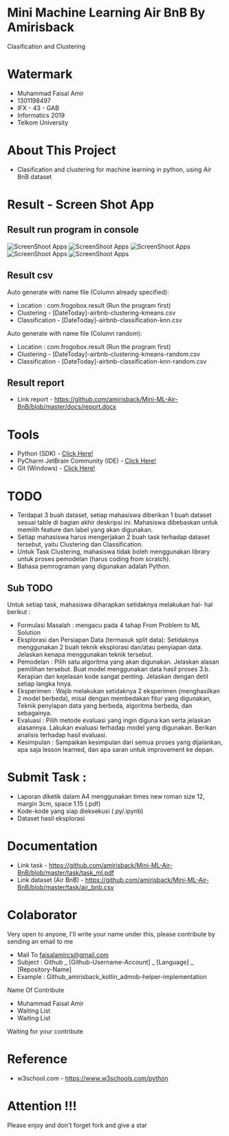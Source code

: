 # Mini Machine Learning Air BnB By Amirisback
Clasification and Clustering

# Watermark
- Muhammad Faisal Amir
- 1301198497
- IFX - 43 - GAB
- Informatics 2019
- Telkom University

# About This Project
- Clasification and clustering for machine learning in python, using Air BnB dataset

# Result - Screen Shot App
## Result run program in console
![ScreenShoot Apps](docs/image/ss1.PNG?raw=true)
![ScreenShoot Apps](docs/image/ss2.PNG?raw=true)
![ScreenShoot Apps](docs/image/ss3.PNG?raw=true)
![ScreenShoot Apps](docs/image/ss4.PNG?raw=true)
![ScreenShoot Apps](docs/image/ss5.PNG?raw=true)

## Result csv
Auto generate with name file (Column already specified):
- Location : com.frogobox.result (Run the program first)
- Clustering - [DateToday]-airbnb-clustering-kmeans.csv
- Classification - [DateToday]-airbnb-classification-knn.csv

Auto generate with name file (Column random):
- Location : com.frogobox.result (Run the program first)
- Clustering - [DateToday]-airbnb-clustering-kmeans-random.csv
- Classification - [DateToday]-airbnb-classification-knn-random.csv

## Result report
- Link report - https://github.com/amirisback/Mini-ML-Air-BnB/blob/master/docs/report.docx

# Tools
- Python (SDK) - [Click Here!](https://www.python.org/downloads/)
- PyCharm JetBrain Community (IDE) - [Click Here!](https://www.jetbrains.com/pycharm/download/download-thanks.html?platform=windows&code=PCC)
- Git (Windows) - [Click Here!](https://git-scm.com/download/win) 

# TODO
- Terdapat 3 buah dataset, setiap mahasiswa  diberikan 1 buah  dataset sesuai table di bagian akhir deskripsi ini.  Mahasiswa dibebaskan untuk memilih feature dan label yang akan digunakan.  
- Setiap mahasiswa  harus  mengerjakan 2 buah task  terhadap dataset tersebut, yaitu Clustering dan  Classification. 
- Untuk Task Clustering, mahasiswa  tidak boleh menggunakan library   untuk proses pemodelan (harus coding from scratch). 
- Bahasa pemrograman yang digunakan adalah Python. 

## Sub TODO
Untuk setiap task, mahasiswa diharapkan setidaknya melakukan hal- hal berikut :  
- Formulasi Masalah : mengacu pada 4 tahap From Problem to ML Solution  
- Eksplorasi dan Persiapan Data (termasuk split data): Setidaknya menggunakan 2 buah teknik eksplorasi dan/atau penyiapan data. Jelaskan kenapa menggunakan teknik tersebut.  
- Pemodelan : Pilih satu algoritma yang akan digunakan. Jelaskan alasan pemilihan tersebut. Buat model menggunakan data hasil proses 3.b. Kerapian dan kejelasan kode sangat penting. Jelaskan dengan detil setiap langka hnya. 
- Eksperimen : Wajib melakukan setidaknya 2 eksperimen (menghasilkan 2 model berbeda), misal dengan membedakan fitur yang digunakan, Teknik penyiapan data yang berbeda, algoritma berbeda, dan sebagainya.  
- Evaluasi : Pilih metode evaluasi yang ingin diguna kan serta jelaskan alasannya. Lakukan evaluasi terhadap model yang digunakan. Berikan analisis terhadap hasil evaluasi.  
- Kesimpulan : Sampaikan kesimpulan dari semua proses yang dijalankan, apa saja lesson learned, dan apa saran untuk improvement ke depan.
 
# Submit Task :
- Laporan diketik dalam A4 menggunakan   times new roman size 12, margin 3cm, space 1.15 (.pdf)  
- Kode-kode yang siap dieksekusi (.py/.ipynb) 
- Dataset hasil eksplorasi 

# Documentation
- Link task - https://github.com/amirisback/Mini-ML-Air-BnB/blob/master/task/task_ml.pdf
- Link dataset (Air BnB) -  https://github.com/amirisback/Mini-ML-Air-BnB/blob/master/task/air_bnb.csv

# Colaborator
Very open to anyone, I'll write your name under this, please contribute by sending an email to me

- Mail To faisalamircs@gmail.com
- Subject : Github _ [Github-Username-Account] _ [Language] _ [Repository-Name]
- Example : Github_amirisback_kotlin_admob-helper-implementation

Name Of Contribute
- Muhammad Faisal Amir
- Waiting List
- Waiting List

Waiting for your contribute

# Reference
- w3school.com - https://www.w3schools.com/python

# Attention !!!
Please enjoy and don't forget fork and give a star